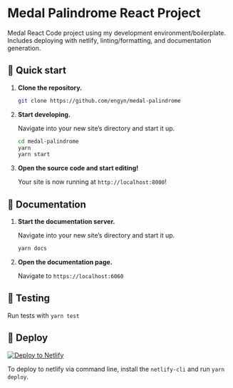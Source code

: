 # Medal Palindrome React Project

Medal React Code project using my development environment/boilerplate. Includes deploying with
netlify, linting/formatting, and documentation generation.

## 🚀 Quick start

1.  **Clone the repository.**


    ```sh
    git clone https://github.com/engyn/medal-palindrome
    ```

1.  **Start developing.**

    Navigate into your new site’s directory and start it up.

    ```sh
    cd medal-palindrome
    yarn
    yarn start
    ```

1.  **Open the source code and start editing!**

    Your site is now running at `http://localhost:8000`!

## 📖 Documentation

1.  **Start the documentation server.**

    Navigate into your new site’s directory and start it up.

    ```sh
    yarn docs
    ```

1.  **Open the documentation page.**

    Navigate to `https://localhost:6060`

## 🧪 Testing

Run tests with `yarn test`

## 💫 Deploy

[![Deploy to Netlify](https://www.netlify.com/img/deploy/button.svg)](https://app.netlify.com/start/deploy?repository=https://github.com/engyn/medal-palindrome)

To deploy to netlify via command line, install the `netlify-cli` and run `yarn deploy`.
